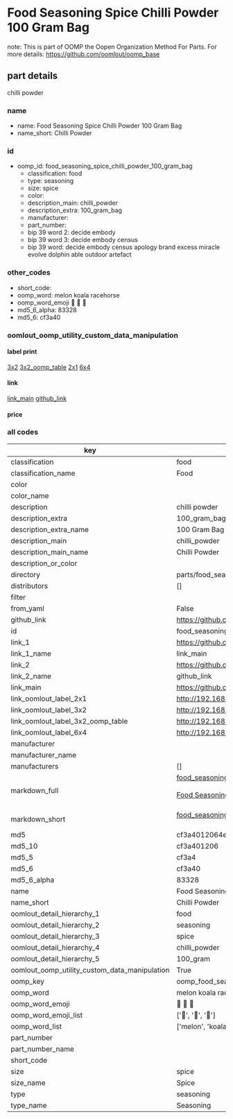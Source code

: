 # Food Seasoning Spice Chilli Powder 100 Gram Bag  

note: This is part of OOMP the Oopen Organization Method For Parts. For more details: https://github.com/oomlout/oomp_base

##  part details



chilli powder

### name
* name: Food Seasoning Spice Chilli Powder 100 Gram Bag
* name_short: Chilli Powder
### id
* oomp_id: food_seasoning_spice_chilli_powder_100_gram_bag
  * classification: food
  * type: seasoning
  * size: spice
  * color: 
  * description_main: chilli_powder
  * description_extra: 100_gram_bag
  * manufacturer: 
  * part_number: 
  * bip 39 word 2: decide embody
  * bip 39 word 3: decide embody census
  * bip 39 word: decide embody census apology brand excess miracle evolve dolphin able outdoor artefact

### other_codes
* short_code: 
* oomp_word: melon koala racehorse
* oomp_word_emoji :melon: :koala: :racehorse:
* md5_6_alpha: 83328
* md5_6: cf3a40






### oomlout_oomp_utility_custom_data_manipulation
#### label print
[3x2](http://192.168.1.245:1112/?label=oomp%2083328)
[3x2_oomp_table](http://192.168.1.107:1112/?label=oomp%2083328)
[2x1](http://192.168.1.242:1112/?label=oomp%2083328)
[6x4](http://192.168.1.55:1112/?label=oomp%2083328)    

#### link

[link_main](https://github.com/oomlout/oomlout_oomp_current_version_messy/tree/main/parts/food_seasoning_spice_chilli_powder_100_gram_bag) [github_link](https://github.com/oomlout/oomlout_oomp_part_src/tree/main/parts/food_seasoning_spice_chilli_powder_100_gram_bag)                             

#### price







### all codes 
| key | value |  
| --- | --- |  
| classification | food |  
| classification_name | Food |  
| color |  |  
| color_name |  |  
| description | chilli powder |  
| description_extra | 100_gram_bag |  
| description_extra_name | 100 Gram Bag |  
| description_main | chilli_powder |  
| description_main_name | Chilli Powder |  
| description_or_color |   |  
| directory | parts/food_seasoning_spice_chilli_powder_100_gram_bag |  
| distributors | [] |  
| filter |  |  
| from_yaml | False |  
| github_link | https://github.com/oomlout/oomlout_oomp_part_src/tree/main/parts/food_seasoning_spice_chilli_powder_100_gram_bag |  
| id | food_seasoning_spice_chilli_powder_100_gram_bag |  
| link_1 | https://github.com/oomlout/oomlout_oomp_current_version_messy/tree/main/parts/food_seasoning_spice_chilli_powder_100_gram_bag |  
| link_1_name | link_main |  
| link_2 | https://github.com/oomlout/oomlout_oomp_part_src/tree/main/parts/food_seasoning_spice_chilli_powder_100_gram_bag |  
| link_2_name | github_link |  
| link_main | https://github.com/oomlout/oomlout_oomp_current_version_messy/tree/main/parts/food_seasoning_spice_chilli_powder_100_gram_bag |  
| link_oomlout_label_2x1 | http://192.168.1.242:1112/?label=oomp%2083328 |  
| link_oomlout_label_3x2 | http://192.168.1.245:1112/?label=oomp%2083328 |  
| link_oomlout_label_3x2_oomp_table | http://192.168.1.107:1112/?label=oomp%2083328 |  
| link_oomlout_label_6x4 | http://192.168.1.55:1112/?label=oomp%2083328 |  
| manufacturer |  |  
| manufacturer_name |  |  
| manufacturers | [] |  
| markdown_full | [food_seasoning_spice_chilli_powder_100_gram_bag](https://github.com/oomlout/oomlout_oomp_current_version_messy/tree/main/parts/food_seasoning_spice_chilli_powder_100_gram_bag)<br>[](https://github.com/oomlout/oomlout_oomp_current_version_messy/tree/main/parts/food_seasoning_spice_chilli_powder_100_gram_bag)<br>[Food Seasoning Spice Chilli Powder 100 Gram Bag](https://github.com/oomlout/oomlout_oomp_current_version_messy/tree/main/parts/food_seasoning_spice_chilli_powder_100_gram_bag)<br><br> |  
| markdown_short | [food_seasoning_spice_chilli_powder_100_gram_bag](https://github.com/oomlout/oomlout_oomp_current_version_messy/tree/main/parts/food_seasoning_spice_chilli_powder_100_gram_bag)<br><br> |  
| md5 | cf3a4012064e31ad3a0d80a64a9219c6 |  
| md5_10 | cf3a401206 |  
| md5_5 | cf3a4 |  
| md5_6 | cf3a40 |  
| md5_6_alpha | 83328 |  
| name | Food Seasoning Spice Chilli Powder 100 Gram Bag |  
| name_short | Chilli Powder |  
| oomlout_detail_hierarchy_1 | food |  
| oomlout_detail_hierarchy_2 | seasoning |  
| oomlout_detail_hierarchy_3 | spice |  
| oomlout_detail_hierarchy_4 | chilli_powder |  
| oomlout_detail_hierarchy_5 | 100_gram |  
| oomlout_oomp_utility_custom_data_manipulation | True |  
| oomp_key | oomp_food_seasoning_spice_chilli_powder_100_gram_bag |  
| oomp_word | melon koala racehorse |  
| oomp_word_emoji | :melon: :koala: :racehorse: |  
| oomp_word_emoji_list | [':melon:', ':koala:', ':racehorse:'] |  
| oomp_word_list | ['melon', 'koala', 'racehorse'] |  
| part_number |  |  
| part_number_name |  |  
| short_code |  |  
| size | spice |  
| size_name | Spice |  
| type | seasoning |  
| type_name | Seasoning |  
